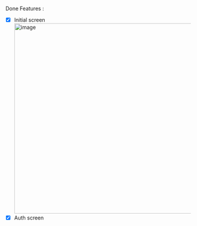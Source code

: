 Done Features : 
- [x] Initial screen
    <img width="517" alt="image" src="https://github.com/Team-LORO/food-mates/assets/24985130/830fcc66-3317-41a4-acaa-fa05b8d43323">
- [x] Auth screen 
